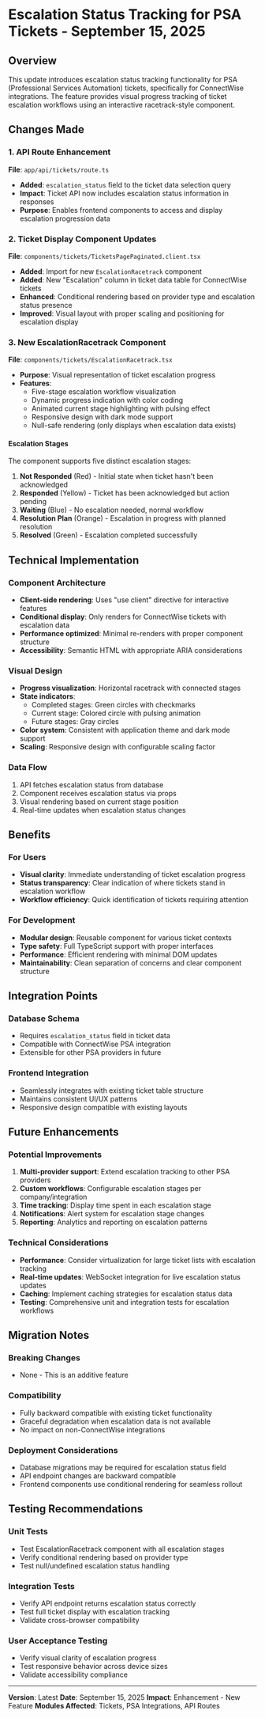 # Escalation Status Tracking for PSA Tickets - September 15, 2025

## Overview
This update introduces escalation status tracking functionality for PSA (Professional Services Automation) tickets, specifically for ConnectWise integrations. The feature provides visual progress tracking of ticket escalation workflows using an interactive racetrack-style component.

## Changes Made

### 1. API Route Enhancement
**File**: `app/api/tickets/route.ts`

- **Added**: `escalation_status` field to the ticket data selection query
- **Impact**: Ticket API now includes escalation status information in responses
- **Purpose**: Enables frontend components to access and display escalation progression data

### 2. Ticket Display Component Updates
**File**: `components/tickets/TicketsPagePaginated.client.tsx`

- **Added**: Import for new `EscalationRacetrack` component
- **Added**: New "Escalation" column in ticket data table for ConnectWise tickets
- **Enhanced**: Conditional rendering based on provider type and escalation status presence
- **Improved**: Visual layout with proper scaling and positioning for escalation display

### 3. New EscalationRacetrack Component
**File**: `components/tickets/EscalationRacetrack.tsx`

- **Purpose**: Visual representation of ticket escalation progress
- **Features**:
  - Five-stage escalation workflow visualization
  - Dynamic progress indication with color coding
  - Animated current stage highlighting with pulsing effect
  - Responsive design with dark mode support
  - Null-safe rendering (only displays when escalation data exists)

#### Escalation Stages
The component supports five distinct escalation stages:

1. **Not Responded** (Red) - Initial state when ticket hasn't been acknowledged
2. **Responded** (Yellow) - Ticket has been acknowledged but action pending
3. **Waiting** (Blue) - No escalation needed, normal workflow
4. **Resolution Plan** (Orange) - Escalation in progress with planned resolution
5. **Resolved** (Green) - Escalation completed successfully

## Technical Implementation

### Component Architecture
- **Client-side rendering**: Uses "use client" directive for interactive features
- **Conditional display**: Only renders for ConnectWise tickets with escalation data
- **Performance optimized**: Minimal re-renders with proper component structure
- **Accessibility**: Semantic HTML with appropriate ARIA considerations

### Visual Design
- **Progress visualization**: Horizontal racetrack with connected stages
- **State indicators**:
  - Completed stages: Green circles with checkmarks
  - Current stage: Colored circle with pulsing animation
  - Future stages: Gray circles
- **Color system**: Consistent with application theme and dark mode support
- **Scaling**: Responsive design with configurable scaling factor

### Data Flow
1. API fetches escalation status from database
2. Component receives escalation status via props
3. Visual rendering based on current stage position
4. Real-time updates when escalation status changes

## Benefits

### For Users
- **Visual clarity**: Immediate understanding of ticket escalation progress
- **Status transparency**: Clear indication of where tickets stand in escalation workflow
- **Workflow efficiency**: Quick identification of tickets requiring attention

### For Development
- **Modular design**: Reusable component for various ticket contexts
- **Type safety**: Full TypeScript support with proper interfaces
- **Performance**: Efficient rendering with minimal DOM updates
- **Maintainability**: Clean separation of concerns and clear component structure

## Integration Points

### Database Schema
- Requires `escalation_status` field in ticket data
- Compatible with ConnectWise PSA integration
- Extensible for other PSA providers in future

### Frontend Integration
- Seamlessly integrates with existing ticket table structure
- Maintains consistent UI/UX patterns
- Responsive design compatible with existing layouts

## Future Enhancements

### Potential Improvements
1. **Multi-provider support**: Extend escalation tracking to other PSA providers
2. **Custom workflows**: Configurable escalation stages per company/integration
3. **Time tracking**: Display time spent in each escalation stage
4. **Notifications**: Alert system for escalation stage changes
5. **Reporting**: Analytics and reporting on escalation patterns

### Technical Considerations
- **Performance**: Consider virtualization for large ticket lists with escalation tracking
- **Real-time updates**: WebSocket integration for live escalation status updates
- **Caching**: Implement caching strategies for escalation status data
- **Testing**: Comprehensive unit and integration tests for escalation workflows

## Migration Notes

### Breaking Changes
- None - This is an additive feature

### Compatibility
- Fully backward compatible with existing ticket functionality
- Graceful degradation when escalation data is not available
- No impact on non-ConnectWise integrations

### Deployment Considerations
- Database migrations may be required for escalation status field
- API endpoint changes are backward compatible
- Frontend components use conditional rendering for seamless rollout

## Testing Recommendations

### Unit Tests
- Test EscalationRacetrack component with all escalation stages
- Verify conditional rendering based on provider type
- Test null/undefined escalation status handling

### Integration Tests
- Verify API endpoint returns escalation status correctly
- Test full ticket display with escalation tracking
- Validate cross-browser compatibility

### User Acceptance Testing
- Verify visual clarity of escalation progress
- Test responsive behavior across device sizes
- Validate accessibility compliance

---

**Version**: Latest
**Date**: September 15, 2025
**Impact**: Enhancement - New Feature
**Modules Affected**: Tickets, PSA Integrations, API Routes